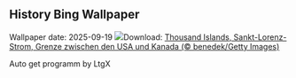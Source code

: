 ## History Bing Wallpaper
Wallpaper date: 2025-09-19
![](https://www.bing.com/th?id=OHR.ThousandIslands_DE-DE2717714260_UHD.jpg&w=1000)Download: [Thousand Islands, Sankt-Lorenz-Strom, Grenze zwischen den USA und Kanada (© benedek/Getty Images)](https://www.bing.com/th?id=OHR.ThousandIslands_DE-DE2717714260_UHD.jpg)

Auto get programm by LtgX
